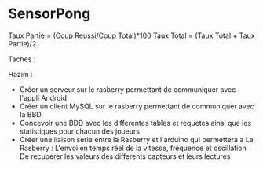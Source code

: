 # SensorPong

Taux Partie = (Coup Reussi/Coup Total)*100
Taux Total = (Taux Total + Taux Partie)/2

Taches :

Hazim : 
- Créer un serveur sur le rasberry permettant de communiquer avec l'appli Android
- Créer un client MySQL sur le rasberry permettant de communiquer avec la BBD
- Concevoir une BDD avec les differentes tables et requetes ainsi que les statistiques pour chacun des joueurs
- Créer une liaison serie entre la Rasberry et l'arduino qui permettera a La Rasberry :
	L'envoi en temps réel de la vitesse, fréquence et oscillation 
	De recuperer les valeurs des differents capteurs et leurs lectures 
